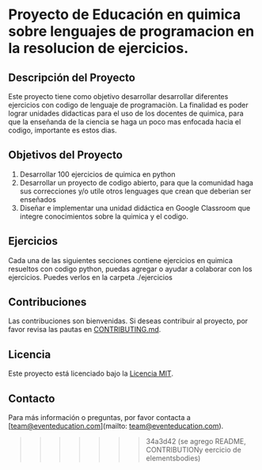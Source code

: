 

# Proyecto de Educación en quimica  sobre lenguajes de programacion en la resolucion de ejercicios.

## Descripción del Proyecto

Este proyecto tiene como objetivo desarrollar desarrollar diferentes ejercicios con codigo de lenguaje de programaciòn. La finalidad es poder lograr unidades didacticas para el uso de los docentes de quimica, para que la enseñanda de la ciencia se haga un poco mas enfocada hacia el codigo, importante es estos dias. 

## Objetivos del Proyecto

1. Desarrollar 100 ejercicios de quimica en python
2. Desarrollar un proyecto de codigo abierto, para que la comunidad haga sus correcciones y/o utile otros lenguages que crean que deberian ser enseñados
3. Diseñar e implementar una unidad didáctica en Google Classroom que integre conocimientos sobre la quimica y el codigo.


## Ejercicios

Cada una de las siguientes secciones contiene ejercicios en quimica resueltos con codigo python, puedas agregar o ayudar a colaborar con los ejercicios. Puedes verlos en la carpeta ./ejercicios

## Contribuciones

Las contribuciones son bienvenidas. Si deseas contribuir al proyecto, por favor revisa las pautas en [CONTRIBUTING.md](CONTRIBUTING.md).


## Licencia

Este proyecto está licenciado bajo la [Licencia MIT](LICENSE.md). 

## Contacto

Para más información o preguntas, por favor contacta a [team@eventeducation.com](mailto: team@eventeducation.com).
>>>>>>> 34a3d42 (se agrego README, CONTRIBUTIONy eercicio de elementsbodies)
